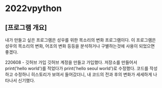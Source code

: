 # 2022vpython
## [프로그램 개요]
내가 만들고 싶은 프로그램은 성우를 위한 목소리의 변화 프로그램이다. 이 프로그램은 성우의 목소리의 변화, 어조의 변화 등등을 분석하거나 구별하는것에 사용이 되었으면 좋겠다.


220608 - 깃허브 가입
깃허브 계정을 만들고 가입했다. 저장소를 만들어서 print('hello world')를 적었다가 print('hello seoul world')로 수정했다.
코드를 작성하고 수정하니 히스토리가 보여서 들어갔더니, 내 코드의 전과 후의 변화가 세세하게 나타나서 신기했다.
